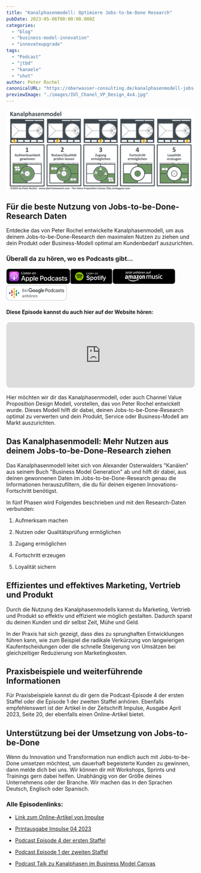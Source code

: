 ```yaml
---
title: "Kanalphasenmodell: Optimiere Jobs-to-be-Done Research"
pubDate: 2023-05-06T00:00:00.000Z
categories:
  - "blog"
  - "business-model-innovation"
  - "innovateupgrade"
tags:
  - "Podcast"
  - "jtbd"
  - "kanaele"
  - "shot"
author: Peter Rochel
canonicalURL: "https://oberwasser-consulting.de/kanalphasenmodell-jobs-to-be-done"
previewImage: "./images/IUl_Chanel_VP_Design_4x4.jpg"
---
```


![Illustration des 5-stufigen Kanalphasenmodells zur optimalen Nutzung von Jobs-to-be-Done Research](./images/Kanalphasenmodel_Chanel_VP_Design.jpg)

## Für die beste Nutzung von Jobs-to-be-Done-Research Daten

Entdecke das von Peter Rochel entwickelte Kanalphasenmodell, um aus deinem Jobs-to-be-Done-Research den maximalen Nutzen zu ziehen und dein Produkt oder Business-Modell optimal am Kundenbedarf auszurichten.

### Überall da zu hören, wo es Podcasts gibt...

[![](images/listen-on-apple-podcast.png)](https://podcasts.apple.com/us/podcast/shot-das-jtbd-kanalphasenmodel/id1354901024?i=1000612006504&itsct=podcast_box&itscg=30200&ls=1)[![](images/listen-on-spotify.png)](https://open.spotify.com/episode/2kqv3JnIXrShlaA1nkJNt6?si=d5KfbOKvSGG-hRfucsDFSQ)[![](images/ListenOn_AmazonMusic_button_Black_RGB_5X_DE-300x73.png)](https://music.amazon.de/podcasts/4838bd28-7b97-4912-80cb-de39a6c75654/episodes/e140a213-8284-475f-8c86-d34f388b69ac/innovate-upgrade-shot-das-jtbd-kanalphasenmodel)[![jobs to be done podcast](images/DE_Google_Podcasts_Badge_8x-300x76.png)](https://podcasts.google.com/feed/aHR0cHM6Ly96dW04cnkucG9kY2FzdGVyLmRlL29iZXJ3YXNzZXIucnNz/episode/cG9kLWM5YTBmY2I1MTU2YjM4NzM5MTQ2NDBlM2Rh?sa=X&ved=0CAUQkfYCahcKEwjoqovy-eL-AhUAAAAAHQAAAAAQCg)

#### Diese Episode kannst du auch hier auf der Website hören:

<iframe id="embedPlayer" src="https://embed.podcasts.apple.com/us/podcast/shot-das-jtbd-kanalphasenmodel/id1354901024?i=1000612006504&amp;itsct=podcast_box_player&amp;itscg=30200&amp;ls=1&amp;theme=auto" height="175px" frameborder="0" sandbox="allow-forms allow-popups allow-same-origin allow-scripts allow-top-navigation-by-user-activation" allow="autoplay *; encrypted-media *; clipboard-write" style="width: 100%; max-width: 660px; overflow: hidden; border-radius: 10px; transform: translateZ(0px); animation: 2s 6 loading-indicator; background-color: rgb(228, 228, 228);"></iframe>

Hier möchten wir dir das Kanalphasenmodell, oder auch Channel Value Proposition Design Modell, vorstellen, das von Peter Rochel entwickelt wurde. Dieses Modell hilft dir dabei, deinen Jobs-to-be-Done-Research optimal zu verwerten und dein Produkt, Service oder Business-Modell am Markt auszurichten.

## **Das Kanalphasenmodell: Mehr Nutzen aus deinem Jobs-to-be-Done-Research ziehen**

Das Kanalphasenmodell leitet sich von Alexander Osterwalders "Kanälen" aus seinem Buch "Business Model Generation" ab und hilft dir dabei, aus deinen gewonnenen Daten im Jobs-to-be-Done-Research genau die Informationen herauszufiltern, die du für deinen eigenen Innovations-Fortschritt benötigst.

In fünf Phasen wird Folgendes beschrieben und mit den Research-Daten verbunden:

1. Aufmerksam machen

3. Nutzen oder Qualitätsprüfung ermöglichen

5. Zugang ermöglichen

7. Fortschritt erzeugen

9. Loyalität sichern

## **Effizientes und effektives Marketing, Vertrieb und Produkt**

Durch die Nutzung des Kanalphasenmodells kannst du Marketing, Vertrieb und Produkt so effektiv und effizient wie möglich gestalten. Dadurch sparst du deinen Kunden und dir selbst Zeit, Mühe und Geld. 

In der Praxis hat sich gezeigt, dass dies zu sprunghaften Entwicklungen führen kann, wie zum Beispiel die radikale Verkürzung von langwierigen Kaufentscheidungen oder die schnelle Steigerung von Umsätzen bei gleichzeitiger Reduzierung von Marketingkosten.

## **Praxisbeispiele und weiterführende Informationen**

Für Praxisbeispiele kannst du dir gern die Podcast-Episode 4 der ersten Staffel oder die Episode 1 der zweiten Staffel anhören. Ebenfalls empfehlenswert ist der Artikel in der Zeitschrift Impulse, Ausgabe April 2023, Seite 20, der ebenfalls einen Online-Artikel bietet.

## **Unterstützung bei der Umsetzung von Jobs-to-be-Done**

Wenn du Innovation und Transformation nun endlich auch mit Jobs-to-be-Done umsetzen möchtest, um dauerhaft begeisterte Kunden zu gewinnen, dann melde dich bei uns. Wir können dir mit Workshops, Sprints und Trainings gern dabei helfen. Unabhängig von der Größe deines Unternehmens oder der Branche. Wir machen das in den Sprachen Deutsch, Englisch oder Spanisch.

### Alle Episodenlinks:

- [Link zum Online-Artikel von Impulse](https://www.impulse.de/organisation/jobs-to-be-done/7612209.html)

- [Printausgabe Impulse 04 2023](https://bc-v2.pressmatrix.com/de/profiles/a837ebde1e43/editions/6fe0ce5d4f4d29670fb8)

- [Podcast Episode 4 der ersten Staffel](https://oberwasser-consulting.de/podcast004/)

- [Podcast Episode 1 der zweiten Staffel](https://oberwasser-consulting.de/marketing_mit_jobs_to_be_done/)

- [Podcast Talk zu Kanalphasen im Business Model Canvas](https://oberwasser-consulting.de/kanalphasenmodell/)
